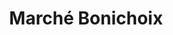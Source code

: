 ---
title: "Marché Bonichoix"
url: /notre-dame-du-bon-conseil/marche-bonichoix/
shop: Supermarkt
---